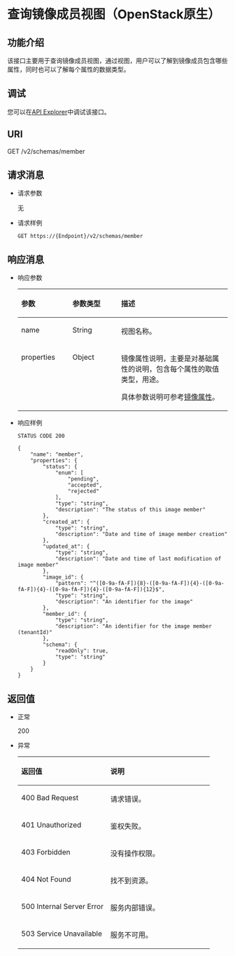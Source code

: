 # 查询镜像成员视图（OpenStack原生）<a name="ims_03_0717"></a>

## 功能介绍<a name="section4678164010456"></a>

该接口主要用于查询镜像成员视图，通过视图，用户可以了解到镜像成员包含哪些属性，同时也可以了解每个属性的数据类型。

## 调试<a name="section44686511322"></a>

您可以在[API Explorer](https://apiexplorer.developer.huaweicloud.com/apiexplorer/doc?locale=zh-cn&consoleCurrentProductId=ims&consoleCurrentProductshort=&product=IMS&api=GlanceShowImageMemberSchemas)中调试该接口。

## URI<a name="section1251307010456"></a>

GET /v2/schemas/member

## 请求消息<a name="section2411735110456"></a>

-   请求参数

    无

-   请求样例

    ```
    GET https://{Endpoint}/v2/schemas/member
    ```


## 响应消息<a name="section5835198610456"></a>

-   响应参数

    <a name="table5842318310456"></a>
    <table><thead align="left"><tr id="row6525201010456"><th class="cellrowborder" valign="top" width="24.407559244075593%" id="mcps1.1.4.1.1"><p id="p5092146210456"><a name="p5092146210456"></a><a name="p5092146210456"></a>参数</p>
    </th>
    <th class="cellrowborder" valign="top" width="23.15768423157684%" id="mcps1.1.4.1.2"><p id="p2779017510456"><a name="p2779017510456"></a><a name="p2779017510456"></a>参数类型</p>
    </th>
    <th class="cellrowborder" valign="top" width="52.434756524347556%" id="mcps1.1.4.1.3"><p id="p3641172510456"><a name="p3641172510456"></a><a name="p3641172510456"></a>描述</p>
    </th>
    </tr>
    </thead>
    <tbody><tr id="row6366858710456"><td class="cellrowborder" valign="top" width="24.407559244075593%" headers="mcps1.1.4.1.1 "><p id="p5688188910456"><a name="p5688188910456"></a><a name="p5688188910456"></a>name</p>
    </td>
    <td class="cellrowborder" valign="top" width="23.15768423157684%" headers="mcps1.1.4.1.2 "><p id="p968421510456"><a name="p968421510456"></a><a name="p968421510456"></a>String</p>
    </td>
    <td class="cellrowborder" valign="top" width="52.434756524347556%" headers="mcps1.1.4.1.3 "><p id="p4622397510456"><a name="p4622397510456"></a><a name="p4622397510456"></a>视图名称。</p>
    </td>
    </tr>
    <tr id="row1336259710456"><td class="cellrowborder" valign="top" width="24.407559244075593%" headers="mcps1.1.4.1.1 "><p id="p862856110456"><a name="p862856110456"></a><a name="p862856110456"></a>properties</p>
    </td>
    <td class="cellrowborder" valign="top" width="23.15768423157684%" headers="mcps1.1.4.1.2 "><p id="p3921638110456"><a name="p3921638110456"></a><a name="p3921638110456"></a>Object</p>
    </td>
    <td class="cellrowborder" valign="top" width="52.434756524347556%" headers="mcps1.1.4.1.3 "><p id="p1622165310562"><a name="p1622165310562"></a><a name="p1622165310562"></a>镜像属性说明，主要是对基础属性的说明，包含每个属性的取值类型，用途。</p>
    <p id="p4120204111445"><a name="p4120204111445"></a><a name="p4120204111445"></a>具体参数说明可参考<a href="镜像属性.md">镜像属性</a>。</p>
    </td>
    </tr>
    </tbody>
    </table>

-   响应样例

    ```
    STATUS CODE 200
    ```

    ```
    {
        "name": "member",
        "properties": {
            "status": {
                "enum": [
                    "pending",
                    "accepted",
                    "rejected"
                ],
                "type": "string",
                "description": "The status of this image member"
            },
            "created_at": {
                "type": "string",
                "description": "Date and time of image member creation"
            },
            "updated_at": {
                "type": "string",
                "description": "Date and time of last modification of image member"
            },
            "image_id": {
                "pattern": "^([0-9a-fA-F]){8}-([0-9a-fA-F]){4}-([0-9a-fA-F]){4}-([0-9a-fA-F]){4}-([0-9a-fA-F]){12}$",
                "type": "string",
                "description": "An identifier for the image"
            },
            "member_id": {
                "type": "string",
                "description": "An identifier for the image member (tenantId)"
            },
            "schema": {
                "readOnly": true,
                "type": "string"
            }
        }
    }
    ```


## 返回值<a name="section3184290310456"></a>

-   正常

    200

-   异常

    <a name="table5046465910456"></a>
    <table><thead align="left"><tr id="row5279442910456"><th class="cellrowborder" valign="top" width="46.46%" id="mcps1.1.3.1.1"><p id="p4849034810456"><a name="p4849034810456"></a><a name="p4849034810456"></a>返回值</p>
    </th>
    <th class="cellrowborder" valign="top" width="53.54%" id="mcps1.1.3.1.2"><p id="p3540414010456"><a name="p3540414010456"></a><a name="p3540414010456"></a>说明</p>
    </th>
    </tr>
    </thead>
    <tbody><tr id="row4916310910456"><td class="cellrowborder" valign="top" width="46.46%" headers="mcps1.1.3.1.1 "><p id="p2278886210456"><a name="p2278886210456"></a><a name="p2278886210456"></a>400 Bad Request</p>
    </td>
    <td class="cellrowborder" valign="top" width="53.54%" headers="mcps1.1.3.1.2 "><p id="p3395849510456"><a name="p3395849510456"></a><a name="p3395849510456"></a>请求错误。</p>
    </td>
    </tr>
    <tr id="row3719100210456"><td class="cellrowborder" valign="top" width="46.46%" headers="mcps1.1.3.1.1 "><p id="p5968121110456"><a name="p5968121110456"></a><a name="p5968121110456"></a>401 Unauthorized</p>
    </td>
    <td class="cellrowborder" valign="top" width="53.54%" headers="mcps1.1.3.1.2 "><p id="p233996110456"><a name="p233996110456"></a><a name="p233996110456"></a>鉴权失败。</p>
    </td>
    </tr>
    <tr id="row2105965410456"><td class="cellrowborder" valign="top" width="46.46%" headers="mcps1.1.3.1.1 "><p id="p2811042610456"><a name="p2811042610456"></a><a name="p2811042610456"></a>403 Forbidden</p>
    </td>
    <td class="cellrowborder" valign="top" width="53.54%" headers="mcps1.1.3.1.2 "><p id="p6235199710456"><a name="p6235199710456"></a><a name="p6235199710456"></a>没有操作权限。</p>
    </td>
    </tr>
    <tr id="row2429706910456"><td class="cellrowborder" valign="top" width="46.46%" headers="mcps1.1.3.1.1 "><p id="p2190558110456"><a name="p2190558110456"></a><a name="p2190558110456"></a>404 Not Found</p>
    </td>
    <td class="cellrowborder" valign="top" width="53.54%" headers="mcps1.1.3.1.2 "><p id="p2952161710456"><a name="p2952161710456"></a><a name="p2952161710456"></a>找不到资源。</p>
    </td>
    </tr>
    <tr id="row6436796410456"><td class="cellrowborder" valign="top" width="46.46%" headers="mcps1.1.3.1.1 "><p id="p4642261010456"><a name="p4642261010456"></a><a name="p4642261010456"></a>500 Internal Server Error</p>
    </td>
    <td class="cellrowborder" valign="top" width="53.54%" headers="mcps1.1.3.1.2 "><p id="p213507210456"><a name="p213507210456"></a><a name="p213507210456"></a>服务内部错误。</p>
    </td>
    </tr>
    <tr id="row1921565610456"><td class="cellrowborder" valign="top" width="46.46%" headers="mcps1.1.3.1.1 "><p id="p1296433510456"><a name="p1296433510456"></a><a name="p1296433510456"></a>503 Service Unavailable</p>
    </td>
    <td class="cellrowborder" valign="top" width="53.54%" headers="mcps1.1.3.1.2 "><p id="p4347817710456"><a name="p4347817710456"></a><a name="p4347817710456"></a>服务不可用。</p>
    </td>
    </tr>
    </tbody>
    </table>


